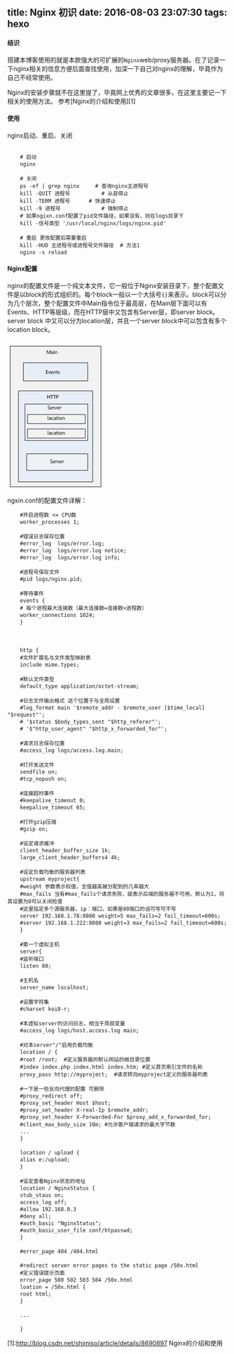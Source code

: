 title: Nginx 初识
date: 2016-08-03 23:07:30
tags: hexo
---

#### 结识
    
搭建本博客使用的就是本款强大的可扩展的`Nginx`web/proxy服务器。在了记录一下nginx相关的信息方便后面查找使用，加深一下自己对nginx的理解，毕竟作为自己不经常使用。

Nginx的安装步骤就不在这里提了，毕竟网上优秀的文章很多，在这里主要记一下相关的使用方法。
参考[Nginx的介绍和使用][1]

#### 使用


nginx启动、重启、关闭

```

	# 启动
	nginx    

	# 关闭
	ps -ef | grep nginx   	# 查询nginx主进程号
	kill -QUIT 进程号      	# 从容停止
	kill -TERM 进程号 		# 快速停止
	kill -9 进程号  			# 强制停止
	# 如果ngixn.conf配置了pid文件路径，如果没有，则在logs目录下
	kill -信号类型 '/usr/local/nginx/logs/nginx.pid'

	# 重启 更改配置后需要重启
	kill -HUD 主进程号或进程号文件路径  # 方法1
	nginx -s reload   

```

#### Nginx配置

nginx的配置文件是一个纯文本文件，它一般位于Nginx安装目录下，整个配置文件是以block的形式组织的。每个block一般以一个大括号`{}`来表示。block可以分为几个层次，整个配置文件中Main指令位于最高层，在Main层下面可以有Events、HTTP等层级，而在HTTP层中又包含有Server层，即server block。server block 中又可以分为location层，并且一个server block中可以包含有多个location block。

![配置结构图](./nginx_config.png)

ngxin.conf的配置文件详解：


```
	#开启进程数 <= CPU数
	worker_processes 1;
	
	#错误日志保存位置
	#error_log	logs/error.log;
	#error_log	logs/error.log notice;
	#error_log	logs/error.log info;
	
	#进程号保存文件
	#pid logs/nginx.pid;
	
	#等待事件
	events {
	# 每个进程最大连接数（最大连接数=连接数×进程数）
	worker_connections 1024;
	}
	
	
	
	http {
	#文件扩展名与文件类型映射表
	include mime.types;
	
	#默认文件类型
	default_type application/octet-stream;
	
	#日志文件输出格式 这个位置于与全局设置
	#log_format main '$remote_addr - $remote_user [$time_local] "$request"';
	# '$status $body_types_sent "$http_referer"';
	# '$"http_user_agent" "$http_x_forwarded_for"';
	
	#请求日志保存位置
	#access_log logs/access.log.main;
	
	#打开发送文件
	sendfile on;
	#tcp_nopush on;
	
	#连接超时事件
	#keepalive_timeout 0;
	keepalive_timeout 65;
	
	#打开gzip压缩
	#gzip on;
	
	#设定请求缓冲
	client_header_buffer_size 1k;
	large_client_header_buffers4 4k;
	
	#设定负载均衡的服务器列表
	upstream myproject{
	#weight 参数表示权值，全值越高被分配到的几率越大
	#max_fails 当有#max_fails个请求失败，就表示后端的服务器不可用，默认为1，将其设置为0可以关闭检查
	#这里指定多个源服务器，ip：端口，如果是80端口的话可写可不写
	server 192.168.1.78:8080 weight=5 max_fails=2 fail_timeout=600s;
	#server 192.168.1.222:8080 weight=3 max_fails=2 fail_timeout=600s;
	}
	
	#第一个虚拟主机
	server{
	#监听端口
	listen 80;
	
	#主机名
	server_name localhost;
	
	#设置字符集
	#charset koi8-r;
	
	#本虚拟server的访问日志，相当于局部变量
	#access_log logs/host.access.log main;
	
	#对本server"/"启用负载均衡
	location / {
	#root /root;  #定义服务器的默认网站的根目录位置
	#index index.php index.html index.htm; #定义首页索引文件的名称
	proxy_pass http://myproject;  #请求转向myproject定义的服务器列表
	
	#一下是一些反向代理的配置 可删除
	#proxy_redirect off;
	#proxy_set_header Host $host;
	#proxy_set_header X-real-Ip $remote_addr;
	#proxy_set_header X-Forwarded-For $proxy_add_x_forwarded_for;
	#client_max_body_size 10m; #允许客户端请求的最大字节数
	...
	}
	
	location / upload {
	alias e:/upload;
	}
	
	#设定查看Nginx状态的地址
	location / NginxStatus {
	stub_staus on;
	access_log off;
	#allow 192.168.0.3
	#deny all;
	#auth_basic "NginxStatus";
	#auth_basic_user_file conf/htpasswd;
	}
	
	#error_page 404 /404.html
	
	#redirect server error pages to the static page /50x.html
	#定义错误提示页面
	error_page 500 502 503 504 /50x.html
	loation = /50x.html {
	root html;
	}
	
	...
	
	}

```



[1]:http://blog.csdn.net/shimiso/article/details/8690897   Nginx的介绍和使用